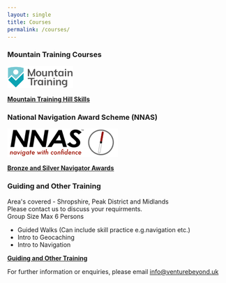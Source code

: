 ```yaml
---
layout: single
title: Courses
permalink: /courses/
---
```


### Mountain Training Courses

<img src="/assets/images/MT_Logo_FULL.png" width="30%" height="auto">

**[Mountain Training Hill Skills](/hillskills/)**

### National Navigation Award Scheme (NNAS)

<img src="/assets/images/nnas-logo.png">

**[Bronze and Silver Navigator Awards](/nnas/)**

### Guiding and Other Training
Area's covered - Shropshire, Peak District and Midlands<br>
Please contact us to discuss your requirments.<br>
Group Size Max 6 Persons<br>

- Guided Walks (Can include skill practice e.g.navigation etc.)
- Intro to Geocaching
- Intro to Navigation

**[Guiding and Other Training](/other/)**

For further information or enquiries, please email info@venturebeyond.uk
